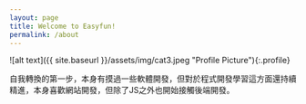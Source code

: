 ```yaml
---
layout: page
title: Welcome to Easyfun!
permalink: /about
---
```



![alt text]({{ site.baseurl }}/assets/img/cat3.jpeg "Profile Picture"){:.profile}

自我轉換的第一步，本身有摸過一些軟體開發，但對於程式開發學習這方面還持續精進，本身喜歡網站開發，但除了JS之外也開始接觸後端開發。

